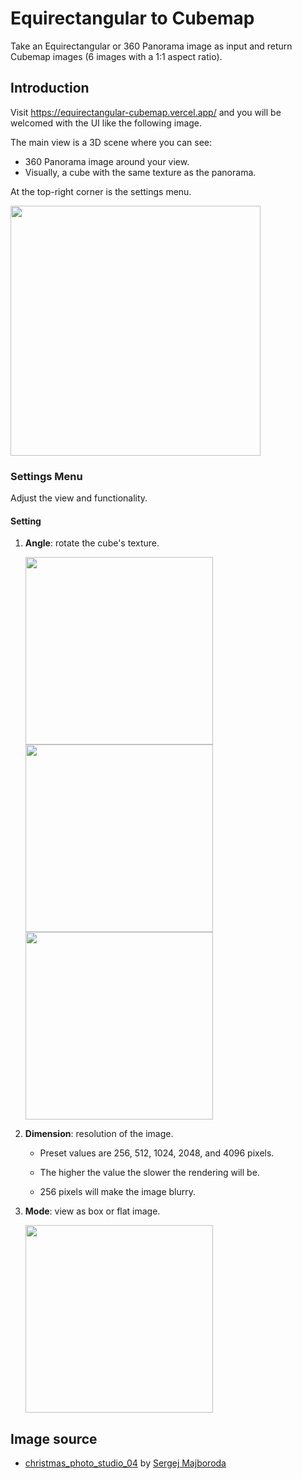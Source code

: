 # Equirectangular to Cubemap
Take an Equirectangular or 360 Panorama image as input and return Cubemap images (6 images with a 1:1 aspect ratio).

## Introduction
Visit https://equirectangular-cubemap.vercel.app/ and you will be welcomed with the UI like the following image.

The main view is a 3D scene where you can see:
- 360 Panorama image around your view.
- Visually, a cube with the same texture as the panorama.

At the top-right corner is the settings menu.

<img src="https://github.com/sokhuong-uon/equirectangular-cubemap/assets/77433349/24f4339f-694c-402f-8cce-22bbb43a89cc" width="400"/>

### Settings Menu
Adjust the view and functionality.

#### Setting
1. **Angle**: rotate the cube's texture.

   <img src="https://github.com/sokhuong-uon/equirectangular-cubemap/assets/77433349/0adcc318-5f11-4d7e-aad2-3d37cd7a0437" width="300"/>
   <img src="https://github.com/sokhuong-uon/equirectangular-cubemap/assets/77433349/bc588862-98c3-40bd-bf64-157c61cf41a6" width="300"/>
   <img src="https://github.com/sokhuong-uon/equirectangular-cubemap/assets/77433349/4acb95ad-55d6-46ed-90c9-a5721eb35f2c" width="300"/>
2. **Dimension**: resolution of the image.

   - Preset values are 256, 512, 1024, 2048, and 4096 pixels.
   - The higher the value the slower the rendering will be.

   - 256 pixels will make the image blurry.
3. **Mode**: view as box or flat image.

   <img src="https://github.com/sokhuong-uon/equirectangular-cubemap/assets/77433349/5fa6bb10-6411-4f39-9489-82a26aaa1760" width="300"/>
   


## Image source
 - [christmas_photo_studio_04](https://polyhaven.com/a/christmas_photo_studio_04) by [Sergej Majboroda](https://hdrmarket.com/)
